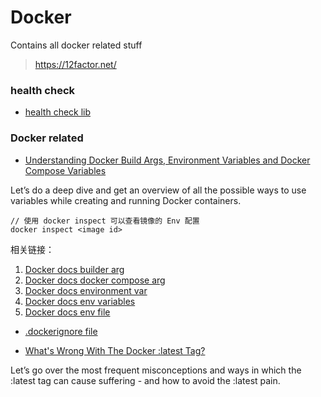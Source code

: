 # Docker

Contains all docker related stuff

> https://12factor.net/

### health check

- [health check lib](https://github.com/docker-library/healthcheck)


### Docker related

- [Understanding Docker Build Args, Environment Variables and Docker Compose Variables](https://vsupalov.com/docker-env-vars/)

Let’s do a deep dive and get an overview of all the possible ways to use variables while creating and running Docker containers.

```
// 使用 docker inspect 可以查看镜像的 Env 配置
docker inspect <image id>
```

相关链接：
1. [Docker docs builder arg](https://docs.docker.com/engine/reference/builder/#arg)
2. [Docker docs docker compose arg](https://docs.docker.com/compose/compose-file/#args)
3. [Docker docs environment var](https://docs.docker.com/engine/reference/builder/#environment-replacement)
4. [Docker docs env variables](https://docs.docker.com/engine/reference/run/#env-environment-variables)
5. [Docker docs env file](https://docs.docker.com/compose/compose-file/#env_file)

- [.dockerignore file](https://docs.docker.com/engine/reference/builder/#.dockerignore-file)

- [What's Wrong With The Docker :latest Tag?](https://vsupalov.com/docker-latest-tag/)

Let’s go over the most frequent misconceptions and ways in which the :latest tag can cause suffering - and how to avoid the :latest pain.
